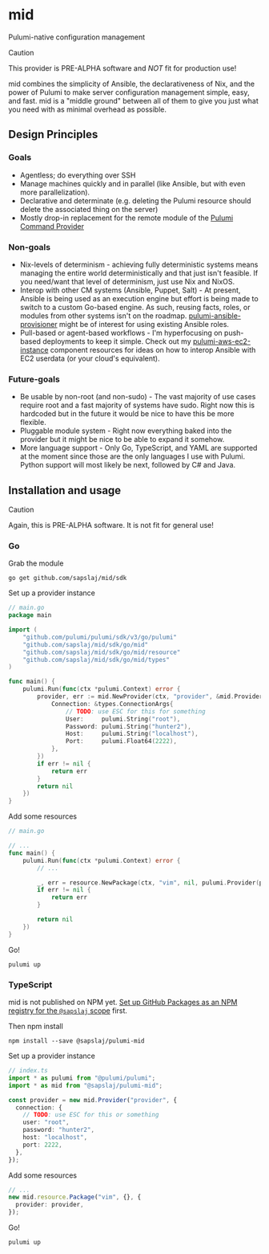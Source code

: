 # mid

Pulumi-native configuration management

> [!CAUTION]
> This provider is PRE-ALPHA software and _NOT_ fit for production use!

mid combines the simplicity of Ansible, the declarativeness of Nix, and the
power of Pulumi to make server configuration management simple, easy, and fast.
mid is a "middle ground" between all of them to give you just what you need
with as minimal overhead as possible.

## Design Principles

### Goals

- Agentless; do everything over SSH
- Manage machines quickly and in parallel (like Ansible, but with even more
  parallelization).
- Declarative and determinate (e.g. deleting the Pulumi resource should delete
  the associated thing on the server)
- Mostly drop-in replacement for the remote module of the [Pulumi Command Provider](https://www.pulumi.com/registry/packages/command/)

### Non-goals

- Nix-levels of determinism - achieving fully deterministic systems means
  managing the entire world deterministically and that just isn't feasible. If
  you need/want that level of determinism, just use Nix and NixOS.
- Interop with other CM systems (Ansible, Puppet, Salt) - At present, Ansible
  is being used as an execution engine but effort is being made to switch to a
  custom Go-based engine. As such, reusing facts, roles, or modules from other
  systems isn't on the roadmap.
  [pulumi-ansible-provisioner](https://github.com/sapslaj/pulumi-ansible-provisioner/)
  might be of interest for using existing Ansible roles.
- Pull-based or agent-based workflows - I'm hyperfocusing on push-based
  deployments to keep it simple. Check out my
  [pulumi-aws-ec2-instance](https://github.com/sapslaj/pulumi-aws-ec2-instance)
  component resources for ideas on how to interop Ansible with EC2 userdata (or
  your cloud's equivalent).

### Future-goals

- Be usable by non-root (and non-sudo) - The vast majority of use cases require
  root and a fast majority of systems have sudo. Right now this is hardcoded but
  in the future it would be nice to have this be more flexible.
- Pluggable module system - Right now everything baked into the provider but it
  might be nice to be able to expand it somehow.
- More language support - Only Go, TypeScript, and YAML are supported at the
  moment since those are the only languages I use with Pulumi. Python support
  will most likely be next, followed by C# and Java.

## Installation and usage

> [!CAUTION]
> Again, this is PRE-ALPHA software. It is not fit for general use!

### Go

Grab the module

```shell
go get github.com/sapslaj/mid/sdk
```

Set up a provider instance

```go
// main.go
package main

import (
	"github.com/pulumi/pulumi/sdk/v3/go/pulumi"
	"github.com/sapslaj/mid/sdk/go/mid"
	"github.com/sapslaj/mid/sdk/go/mid/resource"
	"github.com/sapslaj/mid/sdk/go/mid/types"
)

func main() {
	pulumi.Run(func(ctx *pulumi.Context) error {
		provider, err := mid.NewProvider(ctx, "provider", &mid.ProviderArgs{
			Connection: &types.ConnectionArgs{
				// TODO: use ESC for this for something
				User:     pulumi.String("root"),
				Password: pulumi.String("hunter2"),
				Host:     pulumi.String("localhost"),
				Port:     pulumi.Float64(2222),
			},
		})
		if err != nil {
			return err
		}
		return nil
	})
}
```

Add some resources

```go
// main.go

// ...
func main() {
	pulumi.Run(func(ctx *pulumi.Context) error {
		// ...

		_, err = resource.NewPackage(ctx, "vim", nil, pulumi.Provider(provider))
		if err != nil {
			return err
		}

		return nil
	})
}
```

Go!

```shell
pulumi up
```

### TypeScript

mid is not published on NPM yet. [Set up GitHub Packages as an NPM registry for
the `@sapslaj`
scope](https://docs.github.com/en/packages/working-with-a-github-packages-registry/working-with-the-npm-registry#installing-a-package)
first.

Then npm install

```shell
npm install --save @sapslaj/pulumi-mid
```

Set up a provider instance

```typescript
// index.ts
import * as pulumi from "@pulumi/pulumi";
import * as mid from "@sapslaj/pulumi-mid";

const provider = new mid.Provider("provider", {
  connection: {
    // TODO: use ESC for this or something
    user: "root",
    password: "hunter2",
    host: "localhost",
    port: 2222,
  },
});
```

Add some resources

```typescript
// ...
new mid.resource.Package("vim", {}, {
  provider: provider,
});
```

Go!

```shell
pulumi up
```

